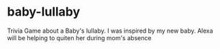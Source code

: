 # baby-lullaby
Trivia Game about a Baby's lullaby. I was inspired by my new baby. Alexa will be helping to quiten her during mom's absence
